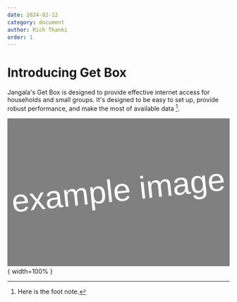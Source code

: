 ```yaml
---
date: 2024-02-12
category: document
author: Rich Thanki
order: 1
---
```



# Introducing Get Box

Jangala's Get Box is designed to provide effective internet access for households and small groups. It's designed to be easy to set up, provide robust performance, and make the most of available data [^1].

![Jangala's Mission](images/jangala-mission.svg){ width=100% } <br/>

[^1]: Here is the foot note.

